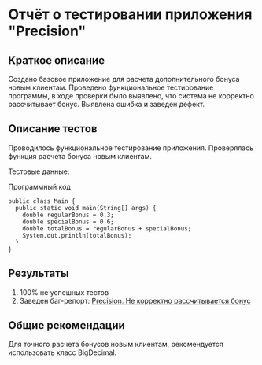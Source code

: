 # Отчёт о тестировании приложения "Precision"

## Краткое описание

Создано базовое приложение для расчета дополнительного бонуса новым клиентам. Проведено функциональное тестирование программы, в ходе проверки было выявлено, что система не корректно рассчитывает бонус. Выявлена ошибка и заведен дефект.

## Описание тестов

Проводилось функциональное тестирование приложения. Проверялась функция расчета бонуса новым клиентам.

Тестовые данные:

Программный код
```
public class Main {
  public static void main(String[] args) {
    double regularBonus = 0.3;
    double specialBonus = 0.6;
    double totalBonus = regularBonus + specialBonus;
    System.out.println(totalBonus);
  }
}
```

## Результаты

1. 100% не успешных тестов
2. Заведен баг-репорт: [Precision. Не корректно рассчитывается бонус](https://github.com/NazarovAleksey/Java2.2/issues/1)

## Общие рекомендации

Для точного расчета бонусов новым клиентам, рекомендуется использовать класс BigDecimal.
